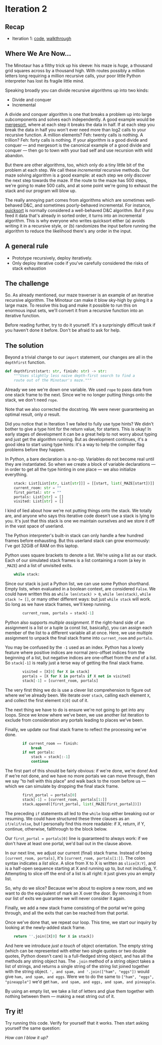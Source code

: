# Iteration 2

## Recap

* Iteration 1: [code](https://github.com/rjhansen/pluspora-algo/blob/master/depthfirst/dev/1/depthfirst.py), [walkthrough](https://github.com/rjhansen/pluspora-algo/blob/master/depthfirst/dev/1/README.md)


## Where We Are Now…

The Minotaur has a filthy trick up his sleeve: his maze is _huge,_ a thousand grid squares across by a thousand high.  With routes possibly a million letters long requiring a million recursive calls, your poor little Python interpreter has lost its fragile little mind.

Speaking broadly you can divide recursive algorithms up into two kinds:

* Divide and conquer
* Incremental

A divide and conquer algorithm is one that breaks a problem up into large subcomponents and solves each independently.  A good example would be [mergesort](https://en.wikipedia.org/wiki/Merge_sort), where at each step it breaks the data in half.  If at each step you break the data in half you won't ever need more than log2 calls to your recursive function.  A million elements?  Feh: twenty calls is nothing.  A trillion?  Feh: forty calls is nothing.  If your algorithm is a good divide and conquer — and mergesort is the canonical example of a good divide and conquer — then go to town with your bad self and use recursion with wild abandon.

But there are other algorithms, too, which only do a tiny little bit of the problem at each step.  We call these _incremental_ recursive methods.  Our maze solving algorithm is a good example: at each step we only discover the next step towards the maze.  If the route to the maze has 500 steps, we're going to make 500 calls, and at some point we're going to exhaust the stack and our program will blow up.

The really annoying part comes from algorithms which are sometimes well-behaved D&C, and sometimes poorly-behaved incremental.  For instance, [quicksort](https://en.wikipedia.org/wiki/Quick_sort) is normally considered a well-behaved D&C algorithm.  But if you feed it data that's already in sorted order, it turns into an incremental algorithm.  This is why everyone who writes quicksort either (a) avoids writing it in a recursive style, or (b) randomizes the input before running the algorithm to reduce the likelihood there's any order in the input.

## A general rule

* Prototype recursively, deploy iteratively.
* Only deploy iterative code if you've carefully considered the risks of stack exhaustion

## The challenge

So.  As already mentioned, our maze traverser is an example of an iterative recursive algorithm.  The Minotaur can make it blow sky-high by giving it a large maze.  To resolve this bug and make it possible to run this on enormous input sets, we'll convert it from a recursive function into an iterative function.

Before reading further, try to do it yourself.  It's a surprisingly difficult task if you haven't done it before.  Don't be afraid to ask for help.

## The solution

Beyond a trivial change to our `import` statement, our changes are all in the `depthfirst` function.

```python
def depthfirst(start: str, finish: str) -> str:
    """Uses slightly less naïve depth-first search to find a 
    route out of the Minotaur's maze."""
```

Already we see we're down one variable.  We used `rope` to pass data from one stack frame to the next.  Since we're no longer putting things onto the stack, we don't need `rope`.

Note that we also corrected the docstring.  We were never guaranteeing an optimal result, only _a_ result.

Did you notice that in Iteration 1 we failed to fully use type hints?  We didn't bother to give a type hint for the return value, for starters.  This is okay!  In early stages of development it can be a great help to not worry about typing and just get the algorithm running.  But as development continues, it's a good idea to start using type hints: it's a way to help the compiler flag problems before they happen.

In Python, a bare declaration is a no-op.  Variables do not become real until they are instantiated.  So when we create a block of variable declarations — in order to get all the type hinting in one place — we also initialize everything.

```python
    stack: List[List[str, List[str]]] = [[start, list(_MAZE[start])]]
    current_room: str = ""
    first_portal: str = ""
    portals: List[str] = []
    visited: List[str] = []
```

I kind of lied about how we're not putting things onto the stack.  We totally are, and anyone who says this iterative code doesn't use a stack is lying to you.  It's just that this stack is one we maintain ourselves and we store it off in the vast space of userland.

The Python interpreter's built-in stack can only handle a few hundred frames before exhausting.  But this userland stack can grow enormously: I've got 32GiB of RAM on this laptop.

Python uses square brackets to denote a list.  We're using a list as our stack.  Each of our simulated stack frames is a list containing a room (a key in `_MAZE`) and a list of unvisited exits.

```python
    while stack:
```

Since our stack is just a Python list, we can use some Python shorthand.  Empty lists, when evaluated in a boolean context, are considered `False`.  We could have written this as `while len(stack) > 0`, `while len(stack)`, `while stack != []`, or many other different ways: but just `while stack` will work.  So long as we have stack frames, we'll keep running.

```python
        current_room, portals = stack[-1]
```

Python also supports _multiple assignment_.  If the right-hand side of an assignment is a list or a tuple (a const list, basically), you can assign each member of the list to a different variable all at once.  Here, we use multiple assignment to unpack the final stack frame into `current_room` and `portals`.

You may be confused by the `-1` used as an index.  Python has a lovely feature where positive indices are normal zero-offset indices from the beginning of a list, but negative indices are one-offset from the _end_ of a list.  So `stack[-1]` is really just a terse way of getting the final stack frame.

```python
        visited = [X[0] for X in stack]
        portals = [X for X in portals if X not in visited]
        stack[-1] = [current_room, portals]
```

The very first thing we do is use a clever list comprehension to figure out where we've already been.  We iterate over `stack`, calling each element `X`, and collect the first element `X[0]` out of it.

The next thing we have to do is ensure we're not going to get into any loops.  Since we know where we've been, we use another list iteration to exclude from consideration any portals leading to places we've been.

Finally, we update our final stack frame to reflect the processing we've done.

```python
        if current_room == finish:
            break
        if not portals:
            stack = stack[:-1]
            continue
```

The first part of this should be fairly obvious: if we're done, we're done!  And if we're not done, and we have no more portals we can move through, then we say "to hell with this place" and walk back to the room before us — which we can simulate by dropping the final stack frame.


```python
        first_portal = portals[0]
        stack[-1] = [current_room, portals[1:]]
        stack.append([first_portal, list(_MAZE[first_portal])])
```
The preceding `if` statements all led to the `while` loop either breaking out or resuming.  We could have structured these three clauses as an `if/elif/else`, but I personally find this more readable: if X, return, if Y, continue, otherwise, fallthrough to the block below.

Our `first_portal = portals[0]` line is guaranteed to always work: if we don't have at least one portal, we'd bail out in the clause above.

In our next line, we adjust our current (final) stack frame.  Instead of being `[current_room, portals]`, it's `[current_room, portals[1:]]`.  The colon syntax indicates a _list slice_.  A slice from X to X is written as `slice[X:Y]`, and is a half-open sequence starting at X and running up to, but not including, Y.  Attempting to slice off the end of a list is all right: it just gives you an empty list.

So, why do we slice?  Because we're about to explore a new room, and we want to do the equivalent of mark an X over the door.  By removing it from our list of exits we guarantee we will never consider it again.

Finally, we add a new stack frame consisting of the portal we're going through, and all the exits that can be reached from that portal.

Once we've done that, we repeat our loop.  This time, we start our inquiry by looking at the newly-added stack frame.

```python
    return ''.join([X[0] for X in stack])
```

And here we introduce _just a touch_ of object orientation.  The empty string (which can be represented with either two single quotes or two double quotes, Python doesn't care) is a full-fledged string object, and has all the methods any string object has.  The `.join` method of a string object takes a list of strings, and returns a single string of the string list joined together with the string object. `', and spam, and '.join(["ham", "eggs"])` would give `ham, and spam, and eggs`.  Were we to do the same to `["ham", "eggs", "pineapple"]` we'd get `ham, and spam, and eggs, and spam, and pineapple`.

By using an empty list, we take a list of letters and glue them together with nothing between them — making a neat string out of it.

## Try it!

Try running this code.  Verify for yourself that it works.  Then start asking yourself the same question:

_How can I blow it up?_
